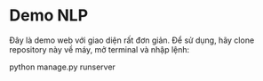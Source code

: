 # Demo NLP

Đây là demo web với giao diện rất đơn giản.
Để sử dụng, hãy clone repository này về máy, mở terminal và nhập lệnh:

python manage.py runserver

